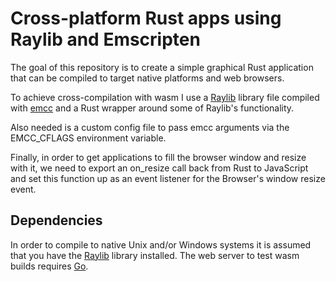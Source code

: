 # Cross-platform Rust apps using Raylib and Emscripten

The goal of this repository is to create a simple graphical Rust
application that can be compiled to target native platforms and web
browsers.

To achieve cross-compilation with wasm I use a
[Raylib](https://github.com/raysan5/raylib) library file compiled
with [emcc](https://emscripten.org) and a Rust wrapper around some of
Raylib's functionality.

Also needed is a custom config file to pass
emcc arguments via the EMCC_CFLAGS environment variable.

Finally, in order to get applications to fill the browser window and
resize with it, we need to export an on_resize call back from Rust to
JavaScript and set this function up as an event listener for the
Browser's window resize event.

## Dependencies

In order to compile to native Unix and/or Windows systems it is
assumed that you have the
[Raylib](https://github.com/raysan5/raylib) library installed.
The web server to test wasm builds requires [Go](https://go.dev).
